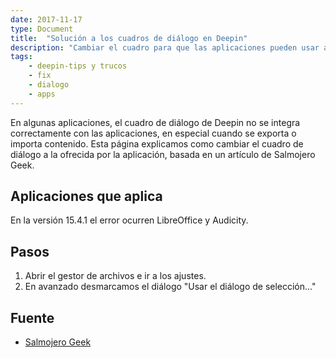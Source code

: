 ```yaml
---
date: 2017-11-17
type: Document
title:  "Solución a los cuadros de diálogo en Deepin"
description: "Cambiar el cuadro para que las aplicaciones pueden usar a su modo"
tags:
    - deepin-tips y trucos
    - fix
    - dialogo
    - apps
---
```


En algunas aplicaciones, el cuadro de diálogo de Deepin no se integra correctamente con las aplicaciones, en especial cuando se exporta o importa contenido. Esta página explicamos como cambiar el cuadro de diálogo a la ofrecida por la aplicación, basada en un artículo de Salmojero Geek.

## Aplicaciones que aplica
En la versión 15.4.1 el error ocurren LibreOffice y Audicity.

## Pasos
1. Abrir el gestor de archivos e ir a los ajustes.
2. En avanzado desmarcamos el diálogo "Usar el diálogo de selección..."

## Fuente
* [Salmojero Geek](https://salmorejogeek.com/2017/10/27/deepin-y-audacity-mostrar-el-cuadro-de-dialogo-completo-al-exportar-audio/)
